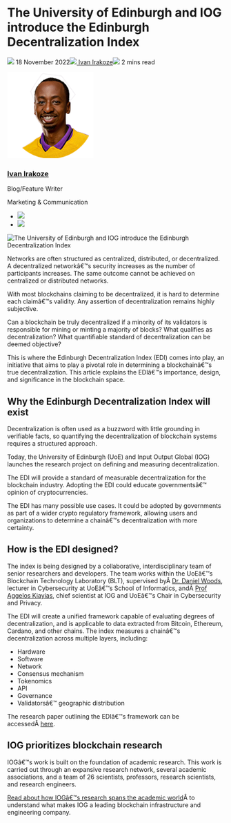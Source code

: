 # The University of Edinburgh and IOG introduce the Edinburgh Decentralization Index
![](img/2022-11-18-the-university-of-edinburgh-and-iog-introduce-the-edinburgh-decentralization-index.002.png) 18 November 2022![](img/2022-11-18-the-university-of-edinburgh-and-iog-introduce-the-edinburgh-decentralization-index.002.png)[ Ivan Irakoze](/en/blog/authors/ivan-irakoze/page-1/)![](img/2022-11-18-the-university-of-edinburgh-and-iog-introduce-the-edinburgh-decentralization-index.003.png) 2 mins read

![Ivan Irakoze](img/2022-11-18-the-university-of-edinburgh-and-iog-introduce-the-edinburgh-decentralization-index.004.png)[](/en/blog/authors/ivan-irakoze/page-1/)
### [**Ivan Irakoze**](/en/blog/authors/ivan-irakoze/page-1/)
Blog/Feature Writer

Marketing & Communication

- ![](img/2022-11-18-the-university-of-edinburgh-and-iog-introduce-the-edinburgh-decentralization-index.005.png)[](mailto:ivan.irakoze@iohk.io "Email")
- ![](img/2022-11-18-the-university-of-edinburgh-and-iog-introduce-the-edinburgh-decentralization-index.006.png)[](https://twitter.com/The_ADA_Poet "Twitter")

![The University of Edinburgh and IOG introduce the Edinburgh Decentralization Index](img/2022-11-18-the-university-of-edinburgh-and-iog-introduce-the-edinburgh-decentralization-index.007.png)

Networks are often structured as centralized, distributed, or decentralized. A decentralized networkâ€™s security increases as the number of participants increases. The same outcome cannot be achieved on centralized or distributed networks.

With most blockchains claiming to be decentralized, it is hard to determine each claimâ€™s validity. Any assertion of decentralization remains highly subjective.

Can a blockchain be truly decentralized if a minority of its validators is responsible for mining or minting a majority of blocks? What qualifies as decentralization? What quantifiable standard of decentralization can be deemed objective?

This is where the Edinburgh Decentralization Index (EDI) comes into play, an initiative that aims to play a pivotal role in determining a blockchainâ€™s true decentralization. This article explains the EDIâ€™s importance, design, and significance in the blockchain space.
## **Why the Edinburgh Decentralization Index will exist**
Decentralization is often used as a buzzword with little grounding in verifiable facts, so quantifying the decentralization of blockchain systems requires a structured approach.

Today, the University of Edinburgh (UoE) and Input Output Global (IOG) launches the research project on defining and measuring decentralization.

The EDI will provide a standard of measurable decentralization for the blockchain industry. Adopting the EDI could educate governmentsâ€™ opinion of cryptocurrencies.

The EDI has many possible use cases. It could be adopted by governments as part of a wider crypto regulatory framework, allowing users and organizations to determine a chainâ€™s decentralization with more certainty.
## **How is the EDI designed?**
The index is being designed by a collaborative, interdisciplinary team of senior researchers and developers. The team works within the UoEâ€™s Blockchain Technology Laboratory (BLT), supervised byÂ [Dr. Daniel Woods](https://www.danielwoods.info/), lecturer in Cybersecurity at UoEâ€™s School of Informatics, andÂ [Prof Aggelos Kiayias](https://iohk.io/en/team/aggelos-kiayias), chief scientist at IOG and UoEâ€™s Chair in Cybersecurity and Privacy.

The EDI will create a unified framework capable of evaluating degrees of decentralization, and is applicable to data extracted from Bitcoin, Ethereum, Cardano, and other chains. The index measures a chainâ€™s decentralization across multiple layers, including:

- Hardware
- Software
- Network
- Consensus mechanism
- Tokenomics
- API
- Governance
- Validatorsâ€™ geographic distribution

The research paper outlining the EDIâ€™s framework can be accessedÂ [here](https://arxiv.org/abs/2211.01291).
## **IOG prioritizes blockchain research**
IOGâ€™s work is built on the foundation of academic research. This work is carried out through an expansive research network, several academic associations, and a team of 26 scientists, professors, research scientists, and research engineers.

[Read about how IOGâ€™s research spans the academic world](https://iohk.io/en/blog/posts/2022/10/25/how-iog-s-research-spans-the-academic-world/)Â to understand what makes IOG a leading blockchain infrastructure and engineering company.
